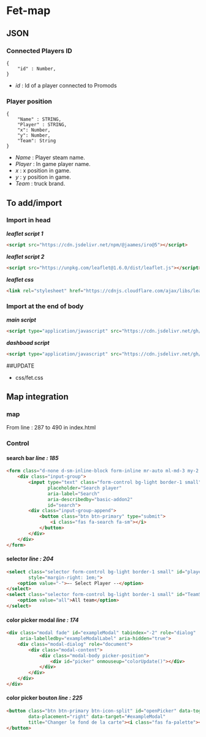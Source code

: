 # Fet-map

## JSON

### Connected Players ID

```
{
    "id" : Number,
}
```

- *id* : Id of a player connected to Promods

### Player position
```
{
    "Name" : STRING,
    "Player" : STRING,
    "x": Number,
    "y": Number,
    "Team": String
}
```

- *Name* : Player steam name.
- *Player* : In game player name.
- *x* : x position in game.
- *y* : y position in game.
- *Team* : truck brand.

## To add/import

### Import in head

***leaflet script 1***
```html
<script src="https://cdn.jsdelivr.net/npm/@jaames/iro@5"></script>
``` 

***leaflet script 2***
```` html
<script src="https://unpkg.com/leaflet@1.6.0/dist/leaflet.js"></script>
````

***leaflet css***
```html
<link rel="stylesheet" href="https://cdnjs.cloudflare.com/ajax/libs/leaflet/1.0.0-beta.1/leaflet.css"/>
```



### Import at the end of body

***main script***
```html
<script type="application/javascript" src="https://cdn.jsdelivr.net/gh/victorsmits/Fet-map/fet.js"></script>
```

***dashboad script***

```html
<script type="application/javascript" src="https://cdn.jsdelivr.net/gh/victorsmits/Fet-map/Dashboard.js"></script>
```

##UPDATE 
- css/fet.css

## Map integration

### map 
From line : 287 to 490 in index.html


### Control

#### search bar    _line : 185_

````html
<form class="d-none d-sm-inline-block form-inline mr-auto ml-md-3 my-2 my-md-0 mw-100" id="searchForm">
    <div class="input-group">
        <input type="text" class="form-control bg-light border-1 small"
               placeholder="Search player"
               aria-label="Search"
               aria-describedby="basic-addon2"
               id="search">
        <div class="input-group-append">
            <button class="btn btn-primary" type="submit">
                <i class="fas fa-search fa-sm"></i>
            </button>
        </div>
    </div>
</form>
````

#### selector    _line : 204_

`````html
<select class="selector form-control bg-light border-1 small" id="playerSelector"
        style="margin-right: 1em;">
    <option value="-">–- Select Player --</option>
</select>
<select class="selector form-control bg-light border-1 small" id="TeamSelector">
    <option value="all">All team</option>
</select>
`````

#### color picker modal _line : 174_

```html
<div class="modal fade" id="exampleModal" tabindex="-2" role="dialog"
     aria-labelledby="exampleModalLabel" aria-hidden="true">
    <div class="modal-dialog" role="document">
        <div class="modal-content">
            <div class="modal-body picker-position">
                <div id="picker" onmouseup="colorUpdate()"></div>
            </div>
        </div>
    </div>
</div>
```

#### color picker bouton _line : 225_

```html
<button class="btn btn-primary btn-icon-split" id="openPicker" data-toggle="modal"
        data-placement="right" data-target="#exampleModal"
        title="Changer le fond de la carte"><i class="fas fa-palette"></i>
</button>
`````

